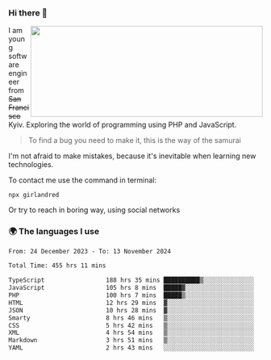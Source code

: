 ### Hi there 👋  

<img align='right' src="https://github-readme-stats.vercel.app/api?username=girlandred&count_private=true&show_icons=true&include_all_commits=true&hide_rank=true&hide_title=true&theme=buefy&card_width=300" width=460 height=180>


I am young software engineer from ~~San Francisco~~ Kyiv. Exploring the world of programming using PHP and JavaScript.


> To find a bug you need to make it, this is the way of the samurai



I'm not afraid to make mistakes, because it's inevitable when learning new technologies.

To contact me use the command in terminal:

```
npx girlandred
```

Or try to reach in boring way, using social networks


### 🌍 The languages I use

<!--START_SECTION:waka-->

```txt
From: 24 December 2023 - To: 13 November 2024

Total Time: 455 hrs 11 mins

TypeScript                 188 hrs 35 mins ██████████▒░░░░░░░░░░░░░░   41.42 %
JavaScript                 105 hrs 8 mins  █████▓░░░░░░░░░░░░░░░░░░░   23.09 %
PHP                        100 hrs 7 mins  █████▒░░░░░░░░░░░░░░░░░░░   21.99 %
HTML                       12 hrs 29 mins  ▓░░░░░░░░░░░░░░░░░░░░░░░░   02.74 %
JSON                       10 hrs 28 mins  ▓░░░░░░░░░░░░░░░░░░░░░░░░   02.30 %
Smarty                     8 hrs 46 mins   ▒░░░░░░░░░░░░░░░░░░░░░░░░   01.93 %
CSS                        5 hrs 42 mins   ▒░░░░░░░░░░░░░░░░░░░░░░░░   01.25 %
XML                        4 hrs 54 mins   ▒░░░░░░░░░░░░░░░░░░░░░░░░   01.08 %
Markdown                   3 hrs 51 mins   ▒░░░░░░░░░░░░░░░░░░░░░░░░   00.85 %
YAML                       2 hrs 43 mins   ░░░░░░░░░░░░░░░░░░░░░░░░░   00.60 %
```

<!--END_SECTION:waka-->
